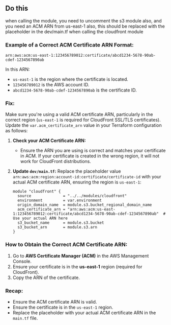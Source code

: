 ## Do this
when calling the module, you need to uncomment the s3 module also, and you need an ACM ARN from us-east-1 also, this should be replaced with the placeholder in the dev/main.tf when calling the cloudfront module

### Example of a Correct ACM Certificate ARN Format:
```text
arn:aws:acm:us-east-1:123456789012:certificate/abcd1234-5678-90ab-cdef-1234567890ab
```

In this ARN:
- `us-east-1` is the region where the certificate is located.
- `123456789012` is the AWS account ID.
- `abcd1234-5678-90ab-cdef-1234567890ab` is the certificate ID.

### Fix:

Make sure you're using a valid ACM certificate ARN, particularly in the correct region (`us-east-1` is required for CloudFront SSL/TLS certificates). Update the `var.acm_certificate_arn` value in your Terraform configuration as follows:

1. **Check your ACM Certificate ARN:**
   - Ensure the ARN you are using is correct and matches your certificate in ACM. If your certificate is created in the wrong region, it will not work for CloudFront distributions.

2. **Update `dev/main.tf`:**
   Replace the placeholder value `arn:aws:acm:region:account-id:certificate/certificate-id` with your actual ACM certificate ARN, ensuring the region is `us-east-1`:
   ```hcl
   module "cloudfront" {
     source              = "../../modules/cloudfront"
     environment         = var.environment
     origin_domain_name  = module.s3.bucket_regional_domain_name
     acm_certificate_arn = "arn:aws:acm:us-east-1:123456789012:certificate/abcd1234-5678-90ab-cdef-1234567890ab"  # Use your actual ARN here
     s3_bucket_name      = module.s3.bucket
     s3_bucket_arn       = module.s3.arn
   }
   ```

### How to Obtain the Correct ACM Certificate ARN:
1. Go to **AWS Certificate Manager (ACM)** in the AWS Management Console.
2. Ensure your certificate is in the **us-east-1** region (required for CloudFront).
3. Copy the ARN of the certificate.

### Recap:
- Ensure the ACM certificate ARN is valid.
- Ensure the certificate is in the `us-east-1` region.
- Replace the placeholder with your actual ACM certificate ARN in the `main.tf` file.

